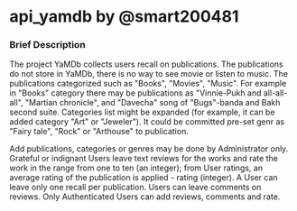 # api_yamdb by @smart200481

### Brief Description

The project YaMDb collects users recall on publications.
The publications do not store in YaMDb, there is no way to see movie or listen to music.
The publications categorized such as "Books", "Movies", "Music". For example in "Books" category there may be publications as "Vinnie-Pukh and all-all-all", "Martian chronicle", and "Davecha" song of "Bugs"-banda and Bakh second suite.
Categories list might be expanded (for example, it can be added category "Art" or "Jeweler").
It could be committed pre-set genr as "Fairy tale", "Rock" or "Arthouse" to publication.

Add publications, categories or genres may be done by Administrator only.
Grateful or indignant Users leave text reviews for the works and rate the work in the range from one to ten (an integer); from User ratings, an average rating of the publication is applied - rating (integer). A User can leave only one recall per publication.
Users can leave comments on reviews.
Only Authenticated Users can add reviews, comments and rate.